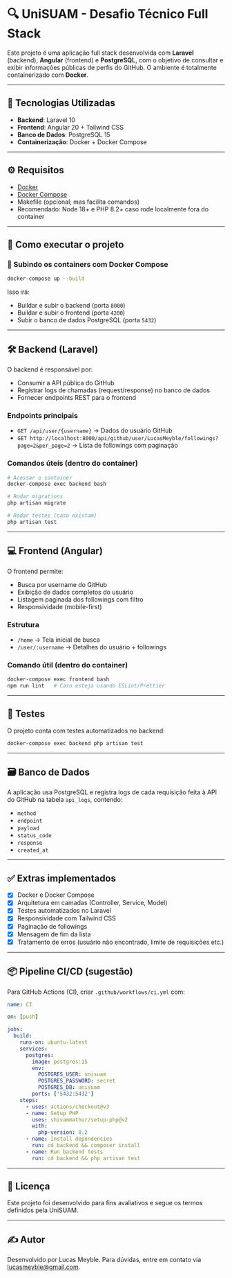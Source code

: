 # 🔍 UniSUAM - Desafio Técnico Full Stack

Este projeto é uma aplicação full stack desenvolvida com **Laravel** (backend), **Angular** (frontend) e **PostgreSQL**, com o objetivo de consultar e exibir informações públicas de perfis do GitHub. O ambiente é totalmente containerizado com **Docker**.

---

## 🚀 Tecnologias Utilizadas

- **Backend**: Laravel 10
- **Frontend**: Angular 20 + Tailwind CSS
- **Banco de Dados**: PostgreSQL 15
- **Containerização**: Docker + Docker Compose

---

## ⚙️ Requisitos

- [Docker](https://www.docker.com/)
- [Docker Compose](https://docs.docker.com/compose/)
- Makefile (opcional, mas facilita comandos)
- Recomendado: Node 18+ e PHP 8.2+ caso rode localmente fora do container

---

## 🧩 Como executar o projeto

### 🔧 Subindo os containers com Docker Compose

```bash
docker-compose up --build
```

Isso irá:

- Buildar e subir o backend (porta `8000`)
- Buildar e subir o frontend (porta `4200`)
- Subir o banco de dados PostgreSQL (porta `5432`)

---

## 🛠️ Backend (Laravel)

O backend é responsável por:

- Consumir a API pública do GitHub
- Registrar logs de chamadas (request/response) no banco de dados
- Fornecer endpoints REST para o frontend

### Endpoints principais

- `GET /api/user/{username}` → Dados do usuário GitHub
- `GET http://localhost:8000/api/github/user/LucasMeyble/followings?page=2&per_page=2` → Lista de followings com paginação

### Comandos úteis (dentro do container)

```bash
# Acessar o container
docker-compose exec backend bash

# Rodar migrations
php artisan migrate

# Rodar testes (caso existam)
php artisan test
```

---

## 💻 Frontend (Angular)

O frontend permite:

- Busca por username do GitHub
- Exibição de dados completos do usuário
- Listagem paginada dos followings com filtro
- Responsividade (mobile-first)

### Estrutura

- `/home` → Tela inicial de busca
- `/user/:username` → Detalhes do usuário + followings

### Comando útil (dentro do container)

```bash
docker-compose exec frontend bash
npm run lint   # Caso esteja usando ESLint/Prettier
```

---

## 🧪 Testes

O projeto conta com testes automatizados no backend:

```bash
docker-compose exec backend php artisan test
```

---

## 🗃️ Banco de Dados

A aplicação usa PostgreSQL e registra logs de cada requisição feita à API do GitHub na tabela `api_logs`, contendo:

- `method`
- `endpoint`
- `payload`
- `status_code`
- `response`
- `created_at`

---

## ✅ Extras implementados

- [x] Docker e Docker Compose
- [x] Arquitetura em camadas (Controller, Service, Model)
- [x] Testes automatizados no Laravel
- [x] Responsividade com Tailwind CSS
- [x] Paginação de followings
- [x] Mensagem de fim da lista
- [x] Tratamento de erros (usuário não encontrado, limite de requisições etc.)

---

## 📦 Pipeline CI/CD (sugestão)

Para GitHub Actions (CI), criar `.github/workflows/ci.yml` com:

```yaml
name: CI

on: [push]

jobs:
  build:
    runs-on: ubuntu-latest
    services:
      postgres:
        image: postgres:15
        env:
          POSTGRES_USER: unisuam
          POSTGRES_PASSWORD: secret
          POSTGRES_DB: unisuam
        ports: ['5432:5432']
    steps:
      - uses: actions/checkout@v3
      - name: Setup PHP
        uses: shivammathur/setup-php@v2
        with:
          php-version: 8.2
      - name: Install dependencies
        run: cd backend && composer install
      - name: Run backend tests
        run: cd backend && php artisan test
```

---

## 📄 Licença

Este projeto foi desenvolvido para fins avaliativos e segue os termos definidos pela UniSUAM.

---

## ✍️ Autor

Desenvolvido por Lucas Meyble. Para dúvidas, entre em contato via lucasmeyble@gmail.com.
